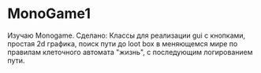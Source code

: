 # MonoGame1
Изучаю Monogame. Сделано: Классы для реализации gui с кнопками, простая 2d графика, поиск пути до loot box в меняющемся мире по правилам клеточного автомата "жизнь", с последующим логированием пути.
